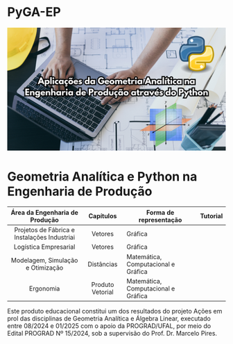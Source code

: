 # PyGA-EP
![PyGA-EP.png](PyGA-EP.png)

# Geometria Analítica e Python na Engenharia de Produção

 <div align="center">
   
|      **Área da Engenharia de Produção**      |   **Capítulos**  | **Forma de representação**          | **Tutorial** |
|:--------------------------------------------:|:----------------:|-------------------------------------|:------------:|
| Projetos de Fábrica e Instalações Industriai |      Vetores     |               Gráfica               |              |
|             Logística Empresarial            |      Vetores     |               Gráfica               |              |
|       Modelagem, Simulação e Otimização      |    Distâncias    | Matemática, Computacional e Gráfica |              |
|                   Ergonomia                  | Produto Vetorial | Matemática, Computacional e Gráfica |              |

</div>
Este produto educacional constitui um dos resultados do projeto Ações em prol das disciplinas de Geometria Analítica e Álgebra Linear, executado entre 08/2024 e 01/2025 com o apoio da PROGRAD/UFAL, por meio do Edital PROGRAD Nº 15/2024, sob a supervisão do Prof. Dr. Marcelo Pires.

